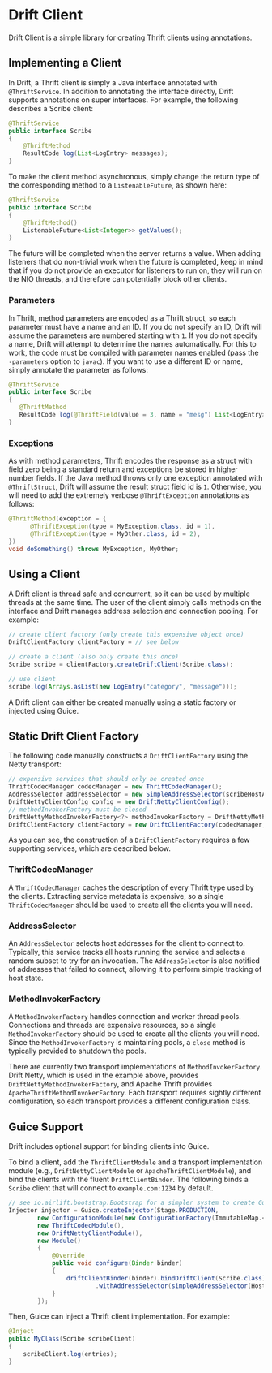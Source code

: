 # Drift Client

Drift Client is a simple library for creating Thrift clients using annotations.

## Implementing a Client

In Drift, a Thrift client is simply a Java interface annotated with `@ThriftService`. In 
addition to annotating the interface directly, Drift supports annotations on super interfaces.
For example, the following describes a Scribe client:
```java
@ThriftService
public interface Scribe
{
    @ThriftMethod
    ResultCode log(List<LogEntry> messages);
}
```
To make the client method asynchronous, simply change the return type of the
corresponding method to a `ListenableFuture`, as shown here:
```java
@ThriftService
public interface Scribe
{
    @ThriftMethod()
    ListenableFuture<List<Integer>> getValues();
}
```
The future will be completed when the server returns a value. When adding listeners
that do non-trivial work when the future is completed, keep in mind that if you do not
provide an executor for listeners to run on, they will run on the NIO threads, and
therefore can potentially block other clients.

### Parameters

In Thrift, method parameters are encoded as a Thrift struct, so each parameter
must have a name and an ID. If you do not specify an ID, Drift will assume the
parameters are numbered starting with `1`. If you do not specify a name, Drift
will attempt to determine the names automatically. For this to work, the code
must be compiled with parameter names enabled (pass the `-parameters` option to `javac`).
If you want to use a different ID or name, simply annotate the parameter as follows:
 ```java
@ThriftService
public interface Scribe
{
    @ThriftMethod
    ResultCode log(@ThriftField(value = 3, name = "mesg") List<LogEntry> messages);
}
```

### Exceptions

As with method parameters, Thrift encodes the response as a struct with field
zero being a standard return and exceptions be stored in higher number fields.
If the Java method throws only one exception annotated with `@ThriftStruct`,
Drift will assume the result struct field id is `1`. Otherwise, you will need to
add the extremely verbose `@ThriftException` annotations as follows:
```java
@ThriftMethod(exception = {
      @ThriftException(type = MyException.class, id = 1),
      @ThriftException(type = MyOther.class, id = 2),
})
void doSomething() throws MyException, MyOther;
```

## Using a Client

A Drift client is thread safe and concurrent, so it can be used by multiple threads
at the same time.  The user of the client simply calls methods on the interface and Drift
manages address selection and connection pooling.  For example:
  
```java
// create client factory (only create this expensive object once)
DriftClientFactory clientFactory = // see below

// create a client (also only create this once)
Scribe scribe = clientFactory.createDriftClient(Scribe.class);

// use client
scribe.log(Arrays.asList(new LogEntry("category", "message")));
```

A Drift client can either be created manually using a static factory or injected using Guice.

## Static Drift Client Factory

The following code manually constructs a `DriftClientFactory` using the Netty transport:    
```java
// expensive services that should only be created once
ThriftCodecManager codecManager = new ThriftCodecManager();
AddressSelector addressSelector = new SimpleAddressSelector(scribeHostAddresses);
DriftNettyClientConfig config = new DriftNettyClientConfig();
// methodInvokerFactory must be closed 
DriftNettyMethodInvokerFactory<?> methodInvokerFactory = DriftNettyMethodInvokerFactory.createStaticDriftNettyMethodInvokerFactory(config);
DriftClientFactory clientFactory = new DriftClientFactory(codecManager, methodInvokerFactory, addressSelector);
```

As you can see, the construction of a `DriftClientFactory` requires a few supporting 
services, which are described below.
  
### ThriftCodecManager

A `ThriftCodecManager` caches the description of every Thrift type used by the clients.  Extracting
service metadata is expensive, so a single `ThriftCodecManager` should be used to create
all the clients you will need.

### AddressSelector

An `AddressSelector` selects host addresses for the client to connect to. Typically, 
this service tracks all hosts running the service and selects a random subset to try
for an  invocation. The `AddressSelector` is also notified of addresses that failed to
connect, allowing it to perform simple tracking of host state.

### MethodInvokerFactory

A `MethodInvokerFactory` handles connection and worker thread pools. Connections and
threads are expensive resources, so a single `MethodInvokerFactory` should be used to create
all the clients you will need.  Since the `MethodInvokerFactory` is maintaining pools, a `close`
method is typically provided to shutdown the pools.

There are currently two transport implementations of `MethodInvokerFactory`.  Drift Netty, which
is used in the example above, provides `DriftNettyMethodInvokerFactory`, and Apache Thrift provides
`ApacheThriftMethodInvokerFactory`.  Each transport requires sightly different configuration, 
so each transport provides a different configuration class.

## Guice Support

Drift includes optional support for binding clients into Guice.

To bind a client, add the `ThriftClientModule` and a transport implementation module (e.g.,
`DriftNettyClientModule` or `ApacheThriftClientModule`), and bind the clients with the fluent 
`DriftClientBinder`.  The following binds a `Scribe` client that will connect to 
`example.com:1234` by default.

```java
// see io.airlift.bootstrap.Bootstrap for a simpler system to create Guice services with configuration
Injector injector = Guice.createInjector(Stage.PRODUCTION,
        new ConfigurationModule(new ConfigurationFactory(ImmutableMap.<>of())),
        new ThriftCodecModule(),
        new DriftNettyClientModule(),
        new Module()
        {
            @Override
            public void configure(Binder binder)
            {
                driftClientBinder(binder).bindDriftClient(Scribe.class)
                        .withAddressSelector(simpleAddressSelector(HostAndPort.fromParts("example.com", 1234)));
            }
        });
```

Then, Guice can inject a Thrift client implementation.  For example:
```java
@Inject
public MyClass(Scribe scribeClient)
{
    scribeClient.log(entries);
}
```
